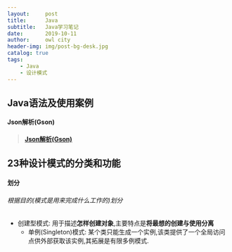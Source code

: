 ```yaml
---
layout:     post
title:      Java
subtitle:   Java学习笔记
date:       2019-10-11
author:     owl city
header-img: img/post-bg-desk.jpg
catalog: true
tags:
    - Java
    - 设计模式
---
```


## Java语法及使用案例
#### Json解析(Gson)
> **[Json解析(Gson)](http://owlcity.top/2019/10/11/Sub_Java-Gson%e7%9a%84%e4%bd%bf%e7%94%a8/)**

## 23种设计模式的分类和功能
#### 划分
###### 根据目的(模式是用来完成什么工作的)划分
- 创建型模式: 用于描述**怎样创建对象**,主要特点是**将最想的创建与使用分离**
  - 单例(Singleton)模式: 某个类只能生成一个实例,该类提供了一个全局访问点供外部获取该实例,其拓展是有限多例模式.
